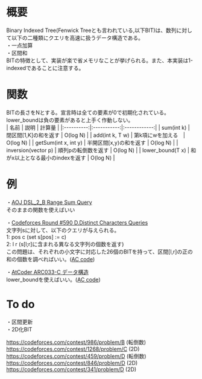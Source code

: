 # 概要
Binary Indexed Tree(Fenwick Treeとも言われている,以下BIT)は、数列に対して以下の二種類にクエリを高速に扱うデータ構造である。  
・一点加算  
・区間和  
BITの特徴として、実装が楽で省メモリなことが挙げられる。また、本実装は1-indexedであることに注意する。
# 関数
BITの長さをNとする。宣言時は全ての要素が0で初期化されている。  
lower_boundは負の要素があると上手く作動しない。  
| 名前 | 説明 | 計算量 |
|:----------:|:-----------:|:------------:|
| sum(int k) | 閉区間[1,K]の和を返す | O(log N) |
| add(int k, T w) | 第k項にwを加える　| O(log N) |
| getSum(int x, int y) | 半開区間[x,y)の和を返す | O(log N) |
| inversion(vector<int> p) | 順列pの転倒数を返す | O(log N) |
| lower_bound(T x) | 和がx以上となる最小のindexを返す | O(log N) |

# 例
・[AOJ DSL_2_B Range Sum Query](https://onlinejudge.u-aizu.ac.jp/courses/library/3/DSL/all/DSL_2_B)  
そのままの関数を使えばいい

・[Codeforces Round #590 D.Distinct Characters Queries](https://codeforces.com/contest/1234/problem/D)  
文字列sに対して、以下のクエリが与えられる。  
1: pos c (set s[pos] := c)  
2: l r (s[l;r]に含まれる異なる文字列の個数を返す)  
この問題は、それぞれの小文字に対応した26個のBITを持って、区間[l,r]の正の和の個数を調べればいい。([AC code](https://codeforces.com/contest/1234/submission/73413137))  

・[AtCoder ARC033-C データ構造](https://atcoder.jp/contests/arc033/tasks/arc033_3)  
lower_boundを使えばいい。([AC code](https://atcoder.jp/contests/arc033/submissions/10947418))

# To do
・区間更新  
・2D化BIT  

https://codeforces.com/contest/986/problem/B (転倒数)   
https://codeforces.com/contest/1268/problem/C (2D)  
https://codeforces.com/contest/459/problem/D (転倒数)  
https://codeforces.com/contest/846/problem/D (2D)  
https://codeforces.com/contest/341/problem/D (2D)  
